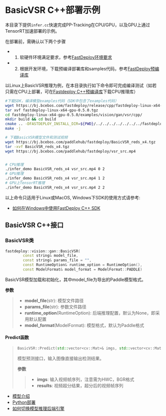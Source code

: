 # BasicVSR C++部署示例

本目录下提供`infer.cc`快速完成PP-Tracking在CPU/GPU，以及GPU上通过TensorRT加速部署的示例。

在部署前，需确认以下两个步骤

- 1. 软硬件环境满足要求，参考[FastDeploy环境要求](../../../../../docs/cn/build_and_install/download_prebuilt_libraries.md)  
- 2. 根据开发环境，下载预编译部署库和samples代码，参考[FastDeploy预编译库](../../../../../docs/cn/build_and_install/download_prebuilt_libraries.md)

以Linux上BasicVSR推理为例，在本目录执行如下命令即可完成编译测试（如若只需在CPU上部署，可在[Fastdeploy C++预编译库](../../../../../docs/cn/build_and_install/download_prebuilt_libraries.md/CPP_prebuilt_libraries.md)下载CPU推理库）

```bash
#下载SDK，编译模型examples代码（SDK中包含了examples代码）
wget https://bj.bcebos.com/fastdeploy/release/cpp/fastdeploy-linux-x64-gpu-0.5.0.tgz
tar xvf fastdeploy-linux-x64-gpu-0.5.0.tgz
cd fastdeploy-linux-x64-gpu-0.5.0/examples/vision/gan/vsr/cpp/
mkdir build && cd build
cmake .. -DFASTDEPLOY_INSTALL_DIR=${PWD}/../../../../../../../fastdeploy-linux-x64-gpu-0.5.0
make -j

# 下载BasicVSR模型文件和测试视频
wget https://bj.bcebos.com/paddlehub/fastdeploy/BasicVSR_reds_x4.tgz
tar -xvf BasicVSR_reds_x4.tgz
wget https://bj.bcebos.com/paddlehub/fastdeploy/vsr_src.mp4


# CPU推理
./infer_demo BasicVSR_reds_x4 vsr_src.mp4 0 2
# GPU推理
./infer_demo BasicVSR_reds_x4 vsr_src.mp4 1 2
# GPU上TensorRT推理
./infer_demo BasicVSR_reds_x4 vsr_src.mp4 2 2
```

以上命令只适用于Linux或MacOS, Windows下SDK的使用方式请参考:  
- [如何在Windows中使用FastDeploy C++ SDK](../../../../../docs/cn/faq/use_sdk_on_windows.md)

## BasicVSR C++接口

### BasicVSR类

```c++
fastdeploy::vision::gan::BasicVSR(
        const string& model_file,
        const string& params_file = "",
        const RuntimeOption& runtime_option = RuntimeOption(),
        const ModelFormat& model_format = ModelFormat::PADDLE)
```

BasicVSR模型加载和初始化，其中model_file为导出的Paddle模型格式。

**参数**

> * **model_file**(str): 模型文件路径
> * **params_file**(str): 参数文件路径
> * **runtime_option**(RuntimeOption): 后端推理配置，默认为None，即采用默认配置
> * **model_format**(ModelFormat): 模型格式，默认为Paddle格式

#### Predict函数

> ```c++
> BasicVSR::Predict(std::vector<cv::Mat>& imgs, std::vector<cv::Mat>& results)
> ```
>
> 模型预测接口，输入图像直接输出检测结果。
>
> **参数**
>
> > * **imgs**: 输入视频帧序列，注意需为HWC，BGR格式
> > * **results**: 视频超分结果，超分后的视频帧序列

- [模型介绍](../../)
- [Python部署](../python)
- [如何切换模型推理后端引擎](../../../../../docs/cn/faq/how_to_change_backend.md)
